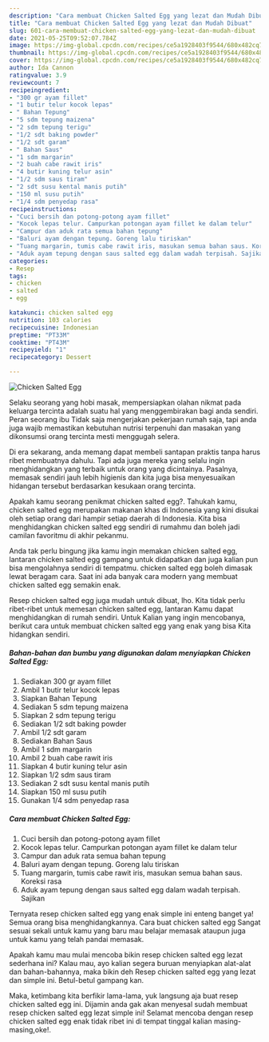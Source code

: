 ```yaml
---
description: "Cara membuat Chicken Salted Egg yang lezat dan Mudah Dibuat"
title: "Cara membuat Chicken Salted Egg yang lezat dan Mudah Dibuat"
slug: 601-cara-membuat-chicken-salted-egg-yang-lezat-dan-mudah-dibuat
date: 2021-05-25T09:52:07.784Z
image: https://img-global.cpcdn.com/recipes/ce5a1928403f9544/680x482cq70/chicken-salted-egg-foto-resep-utama.jpg
thumbnail: https://img-global.cpcdn.com/recipes/ce5a1928403f9544/680x482cq70/chicken-salted-egg-foto-resep-utama.jpg
cover: https://img-global.cpcdn.com/recipes/ce5a1928403f9544/680x482cq70/chicken-salted-egg-foto-resep-utama.jpg
author: Ida Cannon
ratingvalue: 3.9
reviewcount: 7
recipeingredient:
- "300 gr ayam fillet"
- "1 butir telur kocok lepas"
- " Bahan Tepung"
- "5 sdm tepung maizena"
- "2 sdm tepung terigu"
- "1/2 sdt baking powder"
- "1/2 sdt garam"
- " Bahan Saus"
- "1 sdm margarin"
- "2 buah cabe rawit iris"
- "4 butir kuning telur asin"
- "1/2 sdm saus tiram"
- "2 sdt susu kental manis putih"
- "150 ml susu putih"
- "1/4 sdm penyedap rasa"
recipeinstructions:
- "Cuci bersih dan potong-potong ayam fillet"
- "Kocok lepas telur. Campurkan potongan ayam fillet ke dalam telur"
- "Campur dan aduk rata semua bahan tepung"
- "Baluri ayam dengan tepung. Goreng lalu tiriskan"
- "Tuang margarin, tumis cabe rawit iris, masukan semua bahan saus. Koreksi rasa"
- "Aduk ayam tepung dengan saus salted egg dalam wadah terpisah. Sajikan"
categories:
- Resep
tags:
- chicken
- salted
- egg

katakunci: chicken salted egg 
nutrition: 103 calories
recipecuisine: Indonesian
preptime: "PT33M"
cooktime: "PT43M"
recipeyield: "1"
recipecategory: Dessert

---
```



![Chicken Salted Egg](https://img-global.cpcdn.com/recipes/ce5a1928403f9544/680x482cq70/chicken-salted-egg-foto-resep-utama.jpg)

Selaku seorang yang hobi masak, mempersiapkan olahan nikmat pada keluarga tercinta adalah suatu hal yang menggembirakan bagi anda sendiri. Peran seorang ibu Tidak saja mengerjakan pekerjaan rumah saja, tapi anda juga wajib memastikan kebutuhan nutrisi terpenuhi dan masakan yang dikonsumsi orang tercinta mesti menggugah selera.

Di era  sekarang, anda memang dapat membeli santapan praktis tanpa harus ribet membuatnya dahulu. Tapi ada juga mereka yang selalu ingin menghidangkan yang terbaik untuk orang yang dicintainya. Pasalnya, memasak sendiri jauh lebih higienis dan kita juga bisa menyesuaikan hidangan tersebut berdasarkan kesukaan orang tercinta. 



Apakah kamu seorang penikmat chicken salted egg?. Tahukah kamu, chicken salted egg merupakan makanan khas di Indonesia yang kini disukai oleh setiap orang dari hampir setiap daerah di Indonesia. Kita bisa menghidangkan chicken salted egg sendiri di rumahmu dan boleh jadi camilan favoritmu di akhir pekanmu.

Anda tak perlu bingung jika kamu ingin memakan chicken salted egg, lantaran chicken salted egg gampang untuk didapatkan dan juga kalian pun bisa mengolahnya sendiri di tempatmu. chicken salted egg boleh dimasak lewat beragam cara. Saat ini ada banyak cara modern yang membuat chicken salted egg semakin enak.

Resep chicken salted egg juga mudah untuk dibuat, lho. Kita tidak perlu ribet-ribet untuk memesan chicken salted egg, lantaran Kamu dapat menghidangkan di rumah sendiri. Untuk Kalian yang ingin mencobanya, berikut cara untuk membuat chicken salted egg yang enak yang bisa Kita hidangkan sendiri.

<!--inarticleads1-->

##### Bahan-bahan dan bumbu yang digunakan dalam menyiapkan Chicken Salted Egg:

1. Sediakan 300 gr ayam fillet
1. Ambil 1 butir telur kocok lepas
1. Siapkan  Bahan Tepung
1. Sediakan 5 sdm tepung maizena
1. Siapkan 2 sdm tepung terigu
1. Sediakan 1/2 sdt baking powder
1. Ambil 1/2 sdt garam
1. Sediakan  Bahan Saus
1. Ambil 1 sdm margarin
1. Ambil 2 buah cabe rawit iris
1. Siapkan 4 butir kuning telur asin
1. Siapkan 1/2 sdm saus tiram
1. Sediakan 2 sdt susu kental manis putih
1. Siapkan 150 ml susu putih
1. Gunakan 1/4 sdm penyedap rasa




<!--inarticleads2-->

##### Cara membuat Chicken Salted Egg:

1. Cuci bersih dan potong-potong ayam fillet
1. Kocok lepas telur. Campurkan potongan ayam fillet ke dalam telur
1. Campur dan aduk rata semua bahan tepung
1. Baluri ayam dengan tepung. Goreng lalu tiriskan
1. Tuang margarin, tumis cabe rawit iris, masukan semua bahan saus. Koreksi rasa
1. Aduk ayam tepung dengan saus salted egg dalam wadah terpisah. Sajikan




Ternyata resep chicken salted egg yang enak simple ini enteng banget ya! Semua orang bisa menghidangkannya. Cara buat chicken salted egg Sangat sesuai sekali untuk kamu yang baru mau belajar memasak ataupun juga untuk kamu yang telah pandai memasak.

Apakah kamu mau mulai mencoba bikin resep chicken salted egg lezat sederhana ini? Kalau mau, ayo kalian segera buruan menyiapkan alat-alat dan bahan-bahannya, maka bikin deh Resep chicken salted egg yang lezat dan simple ini. Betul-betul gampang kan. 

Maka, ketimbang kita berfikir lama-lama, yuk langsung aja buat resep chicken salted egg ini. Dijamin anda gak akan menyesal sudah membuat resep chicken salted egg lezat simple ini! Selamat mencoba dengan resep chicken salted egg enak tidak ribet ini di tempat tinggal kalian masing-masing,oke!.

